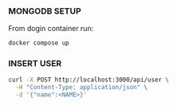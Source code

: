 ### MONGODB SETUP

From dogin container run:

```bash
docker compose up
```

### INSERT USER

```bash
curl -X POST http://localhost:3000/api/user \
  -H "Content-Type: application/json" \
  -d '{"name":<NAME>}'
```
